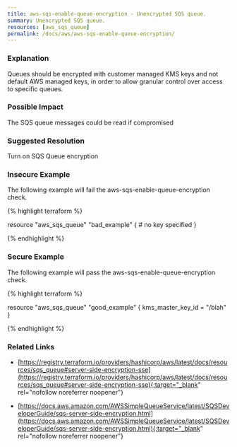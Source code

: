 ```yaml
---
title: aws-sqs-enable-queue-encryption - Unencrypted SQS queue.
summary: Unencrypted SQS queue. 
resources: [aws_sqs_queue] 
permalink: /docs/aws/aws-sqs-enable-queue-encryption/
---
```

### Explanation


Queues should be encrypted with customer managed KMS keys and not default AWS managed keys, in order to allow granular control over access to specific queues.


### Possible Impact
The SQS queue messages could be read if compromised

### Suggested Resolution
Turn on SQS Queue encryption


### Insecure Example

The following example will fail the aws-sqs-enable-queue-encryption check.

{% highlight terraform %}

resource "aws_sqs_queue" "bad_example" {
	# no key specified
}

{% endhighlight %}



### Secure Example

The following example will pass the aws-sqs-enable-queue-encryption check.

{% highlight terraform %}

resource "aws_sqs_queue" "good_example" {
	kms_master_key_id = "/blah"
}

{% endhighlight %}



### Related Links


- [https://registry.terraform.io/providers/hashicorp/aws/latest/docs/resources/sqs_queue#server-side-encryption-sse](https://registry.terraform.io/providers/hashicorp/aws/latest/docs/resources/sqs_queue#server-side-encryption-sse){:target="_blank" rel="nofollow noreferrer noopener"}

- [https://docs.aws.amazon.com/AWSSimpleQueueService/latest/SQSDeveloperGuide/sqs-server-side-encryption.html](https://docs.aws.amazon.com/AWSSimpleQueueService/latest/SQSDeveloperGuide/sqs-server-side-encryption.html){:target="_blank" rel="nofollow noreferrer noopener"}


